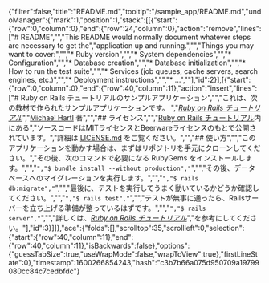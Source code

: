 {"filter":false,"title":"README.md","tooltip":"/sample_app/README.md","undoManager":{"mark":1,"position":1,"stack":[[{"start":{"row":0,"column":0},"end":{"row":24,"column":0},"action":"remove","lines":["# README","","This README would normally document whatever steps are necessary to get the","application up and running.","","Things you may want to cover:","","* Ruby version","","* System dependencies","","* Configuration","","* Database creation","","* Database initialization","","* How to run the test suite","","* Services (job queues, cache servers, search engines, etc.)","","* Deployment instructions","","* ...",""],"id":2}],[{"start":{"row":0,"column":0},"end":{"row":40,"column":11},"action":"insert","lines":["# Ruby on Rails チュートリアルのサンプルアプリケーション","","これは、次の教材で作られたサンプルアプリケーションです。   ","[*Ruby on Rails チュートリアル*](https://railstutorial.jp/)","[Michael Hartl](http://www.michaelhartl.com/) 著","","## ライセンス","","[Ruby on Rails チュートリアル](https://railstutorial.jp/)内にある","ソースコードはMITライセンスとBeerwareライセンスのもとで公開されています。","詳細は [LICENSE.md](LICENSE.md) をご覧ください。","","## 使い方","","このアプリケーションを動かす場合は、まずはリポジトリを手元にクローンしてください。","その後、次のコマンドで必要になる RubyGems をインストールします。","","```","$ bundle install --without production","```","","その後、データベースへのマイグレーションを実行します。","","```","$ rails db:migrate","```","","最後に、テストを実行してうまく動いているかどうか確認してください。","","```","$ rails test","```","","テストが無事に通ったら、Railsサーバーを立ち上げる準備が整っているはずです。","","```","$ rails server","```","","詳しくは、[*Ruby on Rails チュートリアル*](https://railstutorial.jp/)","を参考にしてください。"],"id":3}]]},"ace":{"folds":[],"scrolltop":35,"scrollleft":0,"selection":{"start":{"row":40,"column":11},"end":{"row":40,"column":11},"isBackwards":false},"options":{"guessTabSize":true,"useWrapMode":false,"wrapToView":true},"firstLineState":0},"timestamp":1600266854243,"hash":"c3b7b66a075d950709a19799080cc84c7cedbfdc"}